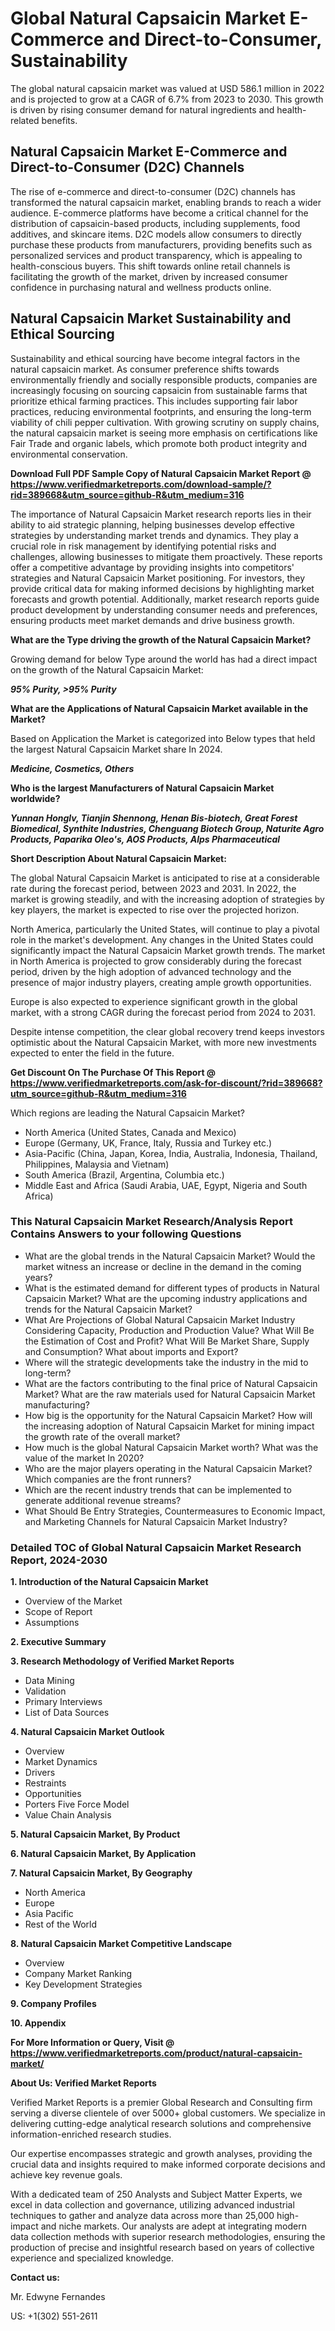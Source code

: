 <h1>Global Natural Capsaicin Market E-Commerce and Direct-to-Consumer, Sustainability</h1><p class=""><p>The global natural capsaicin market was valued at USD 586.1 million in 2022 and is projected to grow at a CAGR of 6.7% from 2023 to 2030. This growth is driven by rising consumer demand for natural ingredients and health-related benefits.</p><h2>Natural Capsaicin Market E-Commerce and Direct-to-Consumer (D2C) Channels</h2><p>The rise of e-commerce and direct-to-consumer (D2C) channels has transformed the natural capsaicin market, enabling brands to reach a wider audience. E-commerce platforms have become a critical channel for the distribution of capsaicin-based products, including supplements, food additives, and skincare items. D2C models allow consumers to directly purchase these products from manufacturers, providing benefits such as personalized services and product transparency, which is appealing to health-conscious buyers. This shift towards online retail channels is facilitating the growth of the market, driven by increased consumer confidence in purchasing natural and wellness products online.</p><h2>Natural Capsaicin Market Sustainability and Ethical Sourcing</h2><p>Sustainability and ethical sourcing have become integral factors in the natural capsaicin market. As consumer preference shifts towards environmentally friendly and socially responsible products, companies are increasingly focusing on sourcing capsaicin from sustainable farms that prioritize ethical farming practices. This includes supporting fair labor practices, reducing environmental footprints, and ensuring the long-term viability of chili pepper cultivation. With growing scrutiny on supply chains, the natural capsaicin market is seeing more emphasis on certifications like Fair Trade and organic labels, which promote both product integrity and environmental conservation.</p></p><p class=""><strong>Download Full PDF Sample Copy of Natural Capsaicin Market Report @ <a href="https://www.verifiedmarketreports.com/download-sample/?rid=389668&utm_source=github-R&utm_medium=316" target="_blank">https://www.verifiedmarketreports.com/download-sample/?rid=389668&utm_source=github-R&utm_medium=316</a></strong></p><p>The importance of&nbsp;Natural Capsaicin Market research reports lies in their ability to aid strategic planning, helping businesses develop effective strategies by understanding market trends and dynamics. They play a crucial role in risk management by identifying potential risks and challenges, allowing businesses to mitigate them proactively. These reports offer a competitive advantage by providing insights into competitors' strategies and Natural Capsaicin Market positioning. For investors, they provide critical data for making informed decisions by highlighting market forecasts and growth potential. Additionally, market research reports guide product development by understanding consumer needs and preferences, ensuring products meet market demands and drive business growth.</p><p><strong>What are the&nbsp;Type driving the growth of the Natural Capsaicin Market?</strong></p><p id="" class="">Growing demand for below Type around the world has had a direct impact on the growth of the Natural Capsaicin Market:</p><p class=""><em><strong>95% Purity, >95% Purity</strong></em></p><p class=""><strong>What are the&nbsp;Applications&nbsp;of Natural Capsaicin Market available in the Market?</strong></p><p id="" class="">Based on Application the Market is categorized into Below types that held the largest Natural Capsaicin Market share In 2024.</p><p class=""><em><strong>Medicine, Cosmetics, Others</strong></em></p><p class=""><strong>Who is the largest Manufacturers of Natural Capsaicin Market worldwide?</strong></p><p><em><strong>Yunnan Honglv, Tianjin Shennong, Henan Bis-biotech, Great Forest Biomedical, Synthite Industries, Chenguang Biotech Group, Naturite Agro Products, Paparika Oleo's, AOS Products, Alps Pharmaceutical</strong></em></p><p id="" class=""><strong>Short Description About Natural Capsaicin Market:</strong></p><p>The global Natural Capsaicin Market is anticipated to rise at a considerable rate during the forecast period, between 2023 and 2031. In 2022, the market is growing steadily, and with the increasing adoption of strategies by key players, the market is expected to rise over the projected horizon.</p><p>North America, particularly the United States, will continue to play a pivotal role in the market's development. Any changes in the United States could significantly impact the Natural Capsaicin Market growth trends. The market in North America is projected to grow considerably during the forecast period, driven by the high adoption of advanced technology and the presence of major industry players, creating ample growth opportunities.</p><p>Europe is also expected to experience significant growth in the global market, with a strong CAGR during the forecast period from 2024 to 2031.</p><p>Despite intense competition, the clear global recovery trend keeps investors optimistic about the Natural Capsaicin Market, with more new investments expected to enter the field in the future.</p><p id="" class=""><strong>Get Discount On The Purchase Of This Report @ <a href="https://www.verifiedmarketreports.com/ask-for-discount/?rid=389668?utm_source=github-R&utm_medium=316" target="_blank">https://www.verifiedmarketreports.com/ask-for-discount/?rid=389668?utm_source=github-R&utm_medium=316</a></strong></p><p class="">Which regions are leading the Natural Capsaicin Market?</p><ul><li>North America (United States, Canada and Mexico)</li><li>Europe (Germany, UK, France, Italy, Russia and Turkey etc.)</li><li>Asia-Pacific (China, Japan, Korea, India, Australia, Indonesia, Thailand, Philippines, Malaysia and Vietnam)</li><li>South America (Brazil, Argentina, Columbia etc.)</li><li>Middle East and Africa (Saudi Arabia, UAE, Egypt, Nigeria and South Africa)</li></ul><h3 id="" class="">This Natural Capsaicin Market Research/Analysis Report Contains Answers to your following Questions</h3><ul><li>What are the global trends in the Natural Capsaicin Market? Would the market witness an increase or decline in the demand in the coming years?</li><li>What is the estimated demand for different types of products in Natural Capsaicin Market? What are the upcoming industry applications and trends for the Natural Capsaicin Market?</li><li>What Are Projections of Global Natural Capsaicin Market Industry Considering Capacity, Production and Production Value? What Will Be the Estimation of Cost and Profit? What Will Be Market Share, Supply and Consumption? What about imports and Export?</li><li>Where will the strategic developments take the industry in the mid to long-term?</li><li>What are the factors contributing to the final price of Natural Capsaicin Market? What are the raw materials used for Natural Capsaicin Market manufacturing?</li><li>How big is the opportunity for the Natural Capsaicin Market? How will the increasing adoption of Natural Capsaicin Market for mining impact the growth rate of the overall market?</li><li>How much is the global Natural Capsaicin Market worth? What was the value of the market In 2020?</li><li>Who are the major players operating in the Natural Capsaicin Market? Which companies are the front runners?</li><li>Which are the recent industry trends that can be implemented to generate additional revenue streams?</li><li>What Should Be Entry Strategies, Countermeasures to Economic Impact, and Marketing Channels for Natural Capsaicin Market Industry?</li></ul><h3 id="" class="">Detailed TOC of Global Natural Capsaicin Market Research Report, 2024-2030</h3><p id="" class=""><strong>1. Introduction of the Natural Capsaicin Market</strong></p><ul><li>Overview of the Market</li><li>Scope of Report</li><li>Assumptions</li></ul><p id="" class=""><strong>2. Executive Summary</strong></p><p id="" class=""><strong>3. Research Methodology of Verified Market Reports</strong></p><ul><li>Data Mining</li><li>Validation</li><li>Primary Interviews</li><li>List of Data Sources</li></ul><p id="" class=""><strong>4. Natural Capsaicin Market Outlook</strong></p><ul><li>Overview</li><li>Market Dynamics</li><li>Drivers</li><li>Restraints</li><li>Opportunities</li><li>Porters Five Force Model</li><li>Value Chain Analysis</li></ul><p id="" class=""><strong>5. Natural Capsaicin Market, By Product</strong></p><p id="" class=""><strong>6. Natural Capsaicin Market, By Application</strong></p><p id="" class=""><strong>7. Natural Capsaicin Market, By Geography</strong></p><ul><li>North America</li><li>Europe</li><li>Asia Pacific</li><li>Rest of the World</li></ul><p id="" class=""><strong>8. Natural Capsaicin Market Competitive Landscape</strong></p><ul><li>Overview</li><li>Company Market Ranking</li><li>Key Development Strategies</li></ul><p id="" class=""><strong>9. Company Profiles</strong></p><p id="" class=""><strong>10. Appendix</strong></p><p id="" class=""><strong>For More Information or Query, Visit @ <a href="https://www.verifiedmarketreports.com/product/natural-capsaicin-market/" target="_blank">https://www.verifiedmarketreports.com/product/natural-capsaicin-market/</a></strong></p><p id="" class=""><strong>About Us: Verified Market Reports</strong></p><p id="" class="">Verified Market Reports is a premier Global Research and Consulting firm serving a diverse clientele of over 5000+ global customers. We specialize in delivering cutting-edge analytical research solutions and comprehensive information-enriched research studies.</p><p id="" class="">Our expertise encompasses strategic and growth analyses, providing the crucial data and insights required to make informed corporate decisions and achieve key revenue goals.</p><p id="" class="">With a dedicated team of 250 Analysts and Subject Matter Experts, we excel in data collection and governance, utilizing advanced industrial techniques to gather and analyze data across more than 25,000 high-impact and niche markets. Our analysts are adept at integrating modern data collection methods with superior research methodologies, ensuring the production of precise and insightful research based on years of collective experience and specialized knowledge.</p><p id="" class=""><strong>Contact us:</strong></p><p id="" class="">Mr. Edwyne Fernandes</p><p id="" class="">US: +1(302) 551-2611</p>